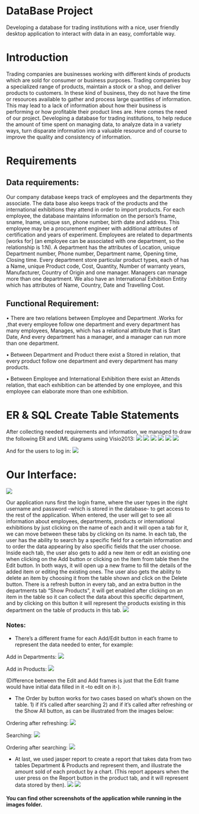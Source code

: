 # DataBase Project
Developing a database for trading institutions with a nice, user friendly desktop application to interact with data in an easy, comfortable way.

# Introduction
Trading companies are businesses working with different kinds of products which are sold for consumer or business purposes. Trading companies buy a specialized range of products, maintain a stock or a shop, and deliver products to customers.
In these kind of business, they do not have the time or resources available to gather and process large quantities of information. This may lead to a lack of information about how their business is performing or how profitable their product lines are.
Here comes the need of our project. Developing a database for trading institutions, to help reduce the amount of time spent on managing data, to analyze data in a variety ways, turn disparate information into a valuable resource and of course to improve the quality and consistency of information.

# Requirements

## Data requirements:
Our company database keeps track of employees and the departments they associate. The data base also keeps track of the products and the international exhibitions they attend in order to import products.
For each employee, the database maintains information on the person’s fname, sname, lname, unique ssn, phone number, birth date and address.
This employee may be a procurement engineer with additional attributes of certification and years of experiment.
 Employees are related to departments [works for] (an employee can be associated with one department, so the relationship is 1:N).
A department has the attributes of Location, unique Department number, Phone number, Department name, Opening time, Closing time.
Every department store particular product types, each of has a Name, unique Product code, Cost, Quantity, Number of warranty years, Manufacturer, Country of Origin and one manager. Managers can manage more than one department.
We also have an International Exhibition Entity which has attributes of Name, Country, Date and Travelling Cost.

## Functional Requirement:
•	There are two relations between Employee and Department .Works for ,that every employee follow one department and every department has many employees, Manages, which has a relational attribute that is Start Date,
And every department has a manager, and a manager can run more than one department.

•	Between Department and Product there exist a Stored in relation, that every product follow one department and every department has many products.

•	Between Employee and International Exhibition there exist an Attends relation, that each exhibition can be attended by one employee, and this employee can elaborate more than one exhibition.

# ER & SQL Create Table Statements
After collecting needed requirements and information, we managed to draw the following ER and UML diagrams using Visio2013:
![](images/ER.png)
![](images/db0.png)
![](images/db1.png)
![](images/db2.png)
![](images/db3.png)
![](images/db4.png)

And for the users to log in:
![](images/db5.png)
 
# Our Interface:
![](images/sc0.png)

Our application runs first the login frame, where the user types in the right username and password –which is stored in the database- to get access to the rest of the application.
When entered, the user will get to see all information about employees, departments, products or international exhibitions by just clicking on the name of each and it will open a tab for it, we can move between these tabs by clicking on its name.
In each tab, the user has the ability to search by a specific field for a certain information and to order the data appearing by also specific fields that the user choose.
Inside each tab, the user also gets to add a new item or edit an existing one when clicking on the Add button or clicking on the item from table then the Edit button. In both ways, it will open up a new frame to fill the details of the added item or editing the existing ones. The user also gets the ability to delete an item by choosing it from the table shown and click on the Delete button.
There is a refresh button in every tab, and an extra button in the departments tab “Show Products”, it will get enabled after clicking on an item in the table so it can collect the data about this specific department, and by clicking on this button it will represent the products existing in this department on the table of products in this tab.
![](images/sc1.png)

### Notes: 
* There’s a different frame for each Add/Edit button in each frame to represent the data needed to enter, for example:

Add in Departments:
![](images/sc2.png)

Add in Products:
![](images/sc3.png)

(Difference between the Edit and Add frames is just that the Edit frame would have initial data filled in it –to edit on it-).

* The Order by button works for two cases based on what’s shown on the table. 1) if it’s called after searching 2) and if it’s called after refreshing or the Show All button, as can be illustrated from the images below:

Ordering after refreshing:
![](images/sc4.png)

Searching:
![](images/sc5.png)

Ordering after searching:
![](images/sc6.png)

* At last, we used jasper report to create a report that takes data from two tables Department & Products and represent them, and illustrate the amount sold of each product by a chart.
(This report appears when the user press on the Report button in the product tab, and it will represent data stored by then).
![](images/sc7.png)
![](images/sc8.png)

#### You can find other screenshots of the application while running in the images folder.






